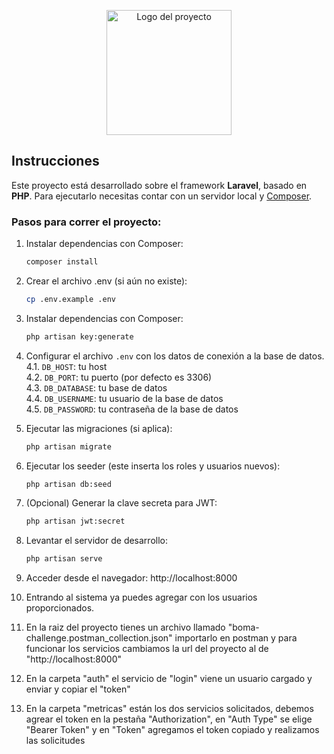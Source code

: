 <p align="center">
  <img src="public/logo.png" alt="Logo del proyecto" width="200">
</p>

## **Instrucciones**

Este proyecto está desarrollado sobre el framework **Laravel**, basado en **PHP**. Para ejecutarlo necesitas contar con un servidor local y [Composer](https://getcomposer.org/).

### Pasos para correr el proyecto:

1. Instalar dependencias con Composer:
   ```bash
   composer install

2. Crear el archivo .env (si aún no existe):
	```bash
	cp .env.example .env

3. Instalar dependencias con Composer:
	```bash
	php artisan key:generate

4. Configurar el archivo `.env` con los datos de conexión a la base de datos.  
    4.1. `DB_HOST`: tu host  
    4.2. `DB_PORT`: tu puerto (por defecto es 3306)  
    4.3. `DB_DATABASE`: tu base de datos  
    4.4. `DB_USERNAME`: tu usuario de la base de datos  
    4.5. `DB_PASSWORD`: tu contraseña de la base de datos

5. Ejecutar las migraciones (si aplica):
	```bash
	php artisan migrate

6. Ejecutar los seeder (este inserta los roles y usuarios nuevos):
	```bash
	php artisan db:seed

7. (Opcional) Generar la clave secreta para JWT:
	```bash
	php artisan jwt:secret

8. Levantar el servidor de desarrollo:
	```bash
	php artisan serve

9. Acceder desde el navegador:
	http://localhost:8000

10. Entrando al sistema ya puedes agregar con los usuarios proporcionados.

11. En la raiz del proyecto tienes un archivo llamado "boma-challenge.postman_collection.json" importarlo en postman y para funcionar los servicios cambiamos la url del proyecto al de "http://localhost:8000"

12. En la carpeta "auth" el servicio de "login" viene un usuario cargado y enviar y copiar el "token"

13. En la carpeta "metricas" están los dos servicios solicitados, debemos agrear el token en la pestaña "Authorization", en "Auth Type" se elige "Bearer Token" y en "Token" agregamos el token copiado y realizamos las solicitudes